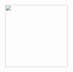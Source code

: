 <p align="center">
  <img width="200" height="200" src="https://raw.githubusercontent.com/moral-g/moral-g/main/gifsmos.gif">
</p>

<!--
Past readme's

<p align="center">
  <img width="460" height="300" src="https://media.discordapp.net/attachments/475830552209915946/898372534116954142/245619922_305191717688360_8013740468420014004_n.gif">
</p>

-->
